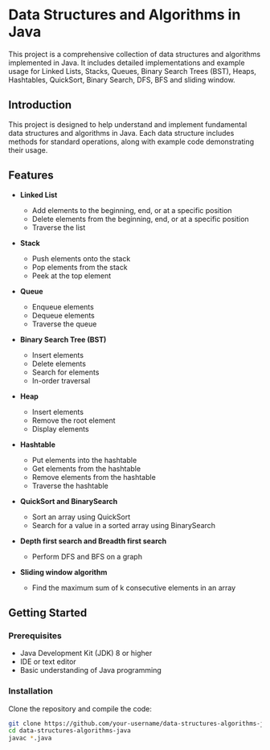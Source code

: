 # Data Structures and Algorithms in Java

This project is a comprehensive collection of data structures and algorithms implemented in Java. It includes detailed implementations and example usage for Linked Lists, Stacks, Queues, Binary Search Trees (BST), Heaps, Hashtables, QuickSort, Binary Search, DFS, BFS and sliding window.

## Introduction

This project is designed to help understand and implement fundamental data structures and algorithms in Java. Each data structure includes methods for standard operations, along with example code demonstrating their usage.

## Features

- **Linked List**
  - Add elements to the beginning, end, or at a specific position
  - Delete elements from the beginning, end, or at a specific position
  - Traverse the list

- **Stack**
  - Push elements onto the stack
  - Pop elements from the stack
  - Peek at the top element

- **Queue**
  - Enqueue elements
  - Dequeue elements
  - Traverse the queue

- **Binary Search Tree (BST)**
  - Insert elements
  - Delete elements
  - Search for elements
  - In-order traversal

- **Heap**
  - Insert elements
  - Remove the root element
  - Display elements

- **Hashtable**
  - Put elements into the hashtable
  - Get elements from the hashtable
  - Remove elements from the hashtable
  - Traverse the hashtable

- **QuickSort and BinarySearch**
  - Sort an array using QuickSort
  - Search for a value in a sorted array using BinarySearch

- **Depth first search and Breadth first search**
  - Perform DFS and BFS on a graph

- **Sliding window algorithm**
  - Find the maximum sum of k consecutive elements in an array

## Getting Started

### Prerequisites
- Java Development Kit (JDK) 8 or higher
- IDE or text editor
- Basic understanding of Java programming

### Installation
Clone the repository and compile the code:
```bash
git clone https://github.com/your-username/data-structures-algorithms-java.git
cd data-structures-algorithms-java
javac *.java
